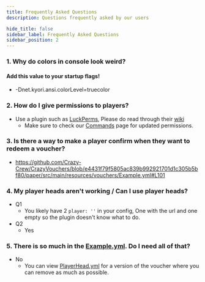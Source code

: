 ```yaml
---
title: Frequently Asked Questions
description: Questions frequently asked by our users

hide_title: false
sidebar_label: Frequently Asked Questions
sidebar_position: 2
---
```

### 1. Why do colors in console look weird?
#### Add this value to your startup flags!
* -Dnet.kyori.ansi.colorLevel=truecolor

### 2. How do I give permissions to players?
* Use a plugin such as [LuckPerms](https://luckperms.net), Please do read through their [wiki](https://luckperms.net/wiki)
   * Make sure to check our [Commands](commands/permissions) page for updated permissions.

### 3. Is there a way to make a player confirm when they want to redeem a voucher?
* https://github.com/Crazy-Crew/CrazyVouchers/blob/e4431f79f5805ac839b992921701d1c305b5bf80/paper/src/main/resources/vouchers/Example.yml#L101

### 4. My player heads aren't working / Can I use player heads?
* Q1
   * You likely have 2 `player: ''` in your config, One with the url and one empty so the plugin doesn't know what to do.
* Q2
   * Yes

### 5. There is so much in the [Example.yml](guides/examples/voucher-example). Do I need all of that?
* No
   * You can view [PlayerHead.yml](guides/examples/player-head-example) for a version of the voucher where you can remove as much as possible.